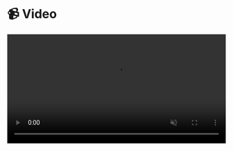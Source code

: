 # 📹 Video  

<video width="100%" height="auto" controls autoplay muted>
  <source src="./video.mp4" type="video/mp4">
  Your browser does not support the video tag.
</video>
